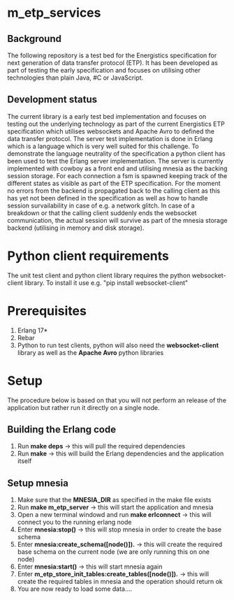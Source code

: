 m_etp_services
==============

Background
--------------
The following repository is a test bed for the Energistics specification for next generation of data transfer protocol (ETP). It has been developed as part of testing the early specification and focuses on utilising other technologies than plain Java, #C or JavaScript. 

Development status
-------------------
The current library is a early test bed implementation and focuses on testing out the underlying technology as part of the current Energistics ETP specification which utilises websockets and Apache Avro to defined the data transfer protocol. 
The server test implementation is done in Erlang which is a language which is very well suited for this challenge. To demonstrate the language neutrality of the specification a python client has been used to test the Erlang server implementation.
The server is currently implemented with cowboy as a front end and utilising mnesia as the backing session storage. For each connection a fsm is spawned keeping track of the different states as visible as part of the ETP specification. For the moment no errors from the backend is propagated back to the calling client as this has yet not been defined in the specification as well as how to handle session survailability in case of e.g. a network glitch. In case of a breakdown or that the calling client suddenly ends the websocket communication, the actual session will survive as part of the mnesia storage backend (utilising in memory and disk storage).

Python client requirements
==============

The unit test client and python client library requires the python websocket-client
library. To install it use e.g. "pip install websocket-client"

Prerequisites
=================
1. Erlang 17*
2. Rebar
3. Python to run test clients, python will also need the **websocket-client** library as well as the **Apache Avro** python libraries

Setup
================

The procedure below is based on that you will not perform an release of the application but rather run it directly on a single node.

Building the Erlang code
------------------------

1. Run **make deps** -> this will pull the required dependencies 
2. Run **make** -> this will build the Erlang dependencies and the application itself

Setup mnesia
----------------------

1. Make sure that the **MNESIA_DIR** as specified in the make file exists
2. Run **make m_etp_server** -> this will start the application and mnesia
3. Open a new terminal windowd and run **make erlconnect** -> this will connect you to the running erlang node
4. Enter **mnesia:stop()** -> this will stop mnesia in order to create the base schema
5. Enter **mnesia:create_schema([node()]).** -> this will create the required base schema on the current node (we are only running this on one node)
6. Enter **mnesia:start()** -> this will start mnesia again
7. Enter **m_etp_store_init_tables:create_tables([node()]).** -> this will create the required tables in mnesia and the operation should return ok
8. You are now ready to load some data....

